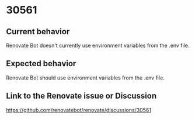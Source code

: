 # 30561

## Current behavior
Renovate Bot doesn't currently use environment variables from the .env file.

## Expected behavior

Renovate Bot should use environment variables from the .env file.

## Link to the Renovate issue or Discussion

https://github.com/renovatebot/renovate/discussions/30561
